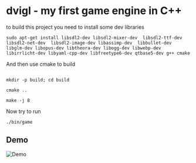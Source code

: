 # dvigl - my first game engine in C++

to build this project you need to install some dev libraries


```
sudo apt-get install libsdl2-dev libsdl2-mixer-dev  libsdl2-ttf-dev  libsdl2-net-dev  libsdl2-image-dev libassimp-dev  libbullet-dev libglm-dev libopus-dev libtheora-dev libogg-dev libwebp-dev libirrlicht-dev libyaml-cpp-dev libfreetype6-dev qtbase5-dev g++ cmake

```

And then use cmake to build

```

mkdir -p build; cd build

cmake ..

make -j 8

```

Now try to run

```
./bin/game

```

## Demo

![Demo](https://raw.githubusercontent.com/tonkoandrew/dvigl/master/res/demo.gif?cache=false)